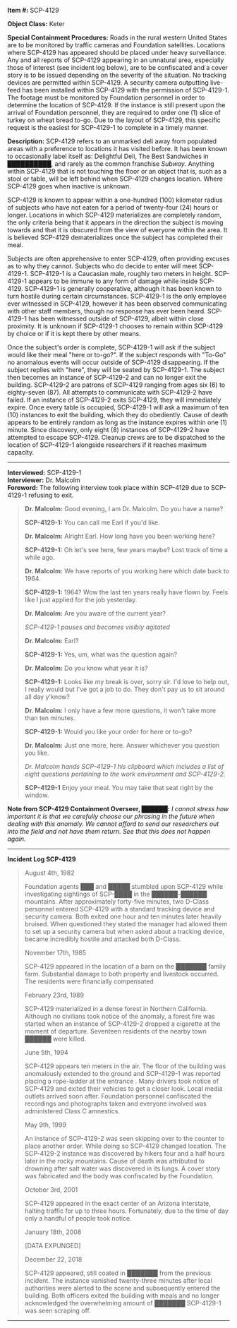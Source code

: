 **Item #:** SCP-4129

**Object Class:** Keter

**Special Containment Procedures:** Roads in the rural western United States are to be monitored by traffic cameras and Foundation satellites. Locations where SCP-4129 has appeared should be placed under heavy surveillance. Any and all reports of SCP-4129 appearing in an unnatural area, especially those of interest (see incident log below), are to be confiscated and a cover story is to be issued depending on the severity of the situation. No tracking devices are permitted within SCP-4129. A security camera outputting live-feed has been installed within SCP-4129 with the permission of SCP-4129-1. The footage must be monitored by Foundation personnel in order to determine the location of SCP-4129. If the instance is still present upon the arrival of Foundation personnel, they are required to order one (1) slice of turkey on wheat bread to-go. Due to the layout of SCP-4129, this specific request is the easiest for SCP-4129-1 to complete in a timely manner.

**Description:** SCP-4129 refers to an unmarked deli away from populated areas with a preference to locations it has visited before. It has been known to occasionally label itself as: Delightful Deli, The Best Sandwiches in ██████████, and rarely as the common franchise _Subway_. Anything within SCP-4129 that is not touching the floor or an object that is, such as a stool or table, will be left behind when SCP-4129 changes location. Where SCP-4129 goes when inactive is unknown.

SCP-4129 is known to appear within a one-hundred (100) kilometer radius of subjects who have not eaten for a period of twenty-four (24) hours or longer. Locations in which SCP-4129 materializes are completely random, the only criteria being that it appears in the direction the subject is moving towards and that it is obscured from the view of everyone within the area. It is believed SCP-4129 dematerializes once the subject has completed their meal.

Subjects are often apprehensive to enter SCP-4129, often providing excuses as to why they cannot. Subjects who do decide to enter will meet SCP-4129-1. SCP-4129-1 is a Caucasian male, roughly two meters in height. SCP-4129-1 appears to be immune to any form of damage while inside SCP-4129. SCP-4129-1 is generally cooperative, although it has been known to turn hostile during certain circumstances. SCP-4129-1 is the only employee ever witnessed in SCP-4129, however it has been observed communicating with other staff members, though no response has ever been heard. SCP-4129-1 has been witnessed outside of SCP-4129, albeit within close proximity. It is unknown if SCP-4129-1 chooses to remain within SCP-4129 by choice or if it is kept there by other means.

Once the subject's order is complete, SCP-4129-1 will ask if the subject would like their meal "here or to-go?". If the subject responds with "To-Go" no anomalous events will occur outside of SCP-4129 disappearing. If the subject replies with "here", they will be seated by SCP-4129-1. The subject then becomes an instance of SCP-4129-2 and can no longer exit the building. SCP-4129-2 are patrons of SCP-4129 ranging from ages six (6) to eighty-seven (87). All attempts to communicate with SCP-4129-2 have failed. If an instance of SCP-4129-2 exits SCP-4129, they will immediately expire. Once every table is occupied, SCP-4129-1 will ask a maximum of ten (10) instances to exit the building, which they do obediently. Cause of death appears to be entirely random as long as the instance expires within one (1) minute. Since discovery, only eight (8) instances of SCP-4129-2 have attempted to escape SCP-4129. Cleanup crews are to be dispatched to the location of SCP-4129-1 alongside researchers if it reaches maximum capacity.

* * *

**Interviewed:** SCP-4129-1  
**Interviewer:** Dr. Malcolm  
**Foreword:** The following interview took place within SCP-4129 due to SCP-4129-1 refusing to exit.

> **<Begin Log>**
> 
> **Dr. Malcolm:** Good evening, I am Dr. Malcolm. Do you have a name?
> 
> **SCP-4129-1:** You can call me Earl if you'd like.
> 
> **Dr. Malcolm:** Alright Earl. How long have you been working here?
> 
> **SCP-4129-1:** Oh let's see here, few years maybe? Lost track of time a while ago.
> 
> **Dr. Malcolm:** We have reports of you working here which date back to 1964.
> 
> **SCP-4129-1:** 1964? Wow the last ten years really have flown by. Feels like I just applied for the job yesterday.
> 
> **Dr. Malcolm:** Are you aware of the current year?
> 
> _SCP-4129-1 pauses and becomes visibly agitated_
> 
> **Dr. Malcolm:** Earl?
> 
> **SCP-4129-1:** Yes, um, what was the question again?
> 
> **Dr. Malcolm:** Do you know what year it is?
> 
> **SCP-4129-1:** Looks like my break is over, sorry sir. I'd love to help out, I really would but I've got a job to do. They don't pay us to sit around all day y'know?
> 
> **Dr. Malcolm:** I only have a few more questions, it won't take more than ten minutes.
> 
> **SCP-4129-1:** Would you like your order for here or to-go?
> 
> **Dr. Malcolm:** Just one more, here. Answer whichever you question you like.
> 
> _Dr. Malcolm hands SCP-4129-1 his clipboard which includes a list of eight questions pertaining to the work environment and SCP-4129-2._
> 
> **SCP-4129-1** Enjoy your meal. You may take that seat right by the window.
> 
> **<End-Log>**

**Note from SCP-4129 Containment Overseer, ██████:** _I cannot stress how important it is that we carefully choose our phrasing in the future when dealing with this anomaly. We cannot afford to send our researchers out into the field and not have them return. See that this does not happen again._

* * *

**Incident Log SCP-4129**

> August 4th, 1982
> 
> Foundation agents ███ and █████ stumbled upon SCP-4129 while investigating sightings of SCP-████ in the ██████-██████ mountains. After approximately forty-five minutes, two D-Class personnel entered SCP-4129 with a standard tracking device and security camera. Both exited one hour and ten minutes later heavily bruised. When questioned they stated the manager had allowed them to set up a security camera but when asked about a tracking device, became incredibly hostile and attacked both D-Class.
> 
> November 17th, 1985
> 
> SCP-4129 appeared in the location of a barn on the ███████ family farm. Substantial damage to both property and livestock occurred. The residents were financially compensated
> 
> February 23rd, 1989
> 
> SCP-4129 materialized in a dense forest in Northern California. Although no civilians took notice of the anomaly, a forest fire was started when an instance of SCP-4129-2 dropped a cigarette at the moment of departure. Seventeen residents of the nearby town ██████ were killed.
> 
> June 5th, 1994
> 
> SCP-4129 appears ten meters in the air. The floor of the building was anomalously extended to the ground and SCP-4129-1 was reported placing a rope-ladder at the entrance . Many drivers took notice of SCP-4129 and exited their vehicles to get a closer look. Local media outlets arrived soon after. Foundation personnel confiscated the recordings and photographs taken and everyone involved was administered Class C amnestics.
> 
> May 9th, 1999
> 
> An instance of SCP-4129-2 was seen skipping over to the counter to place another order. While doing so SCP-4129 changed location. The SCP-4129-2 instance was discovered by hikers four and a half hours later in the rocky mountains. Cause of death was attributed to drowning after salt water was discovered in its lungs. A cover story was fabricated and the body was confiscated by the Foundation.
> 
> October 3rd, 2001
> 
> SCP-4129 appeared in the exact center of an Arizona interstate, halting traffic for up to three hours. Fortunately, due to the time of day only a handful of people took notice.
> 
> January 18th, 2008
> 
> \[DATA EXPUNGED\]
> 
> December 22, 2018
> 
> SCP-4129 appeared, still coated in ███████ from the previous incident. The instance vanished twenty-three minutes after local authorities were alerted to the scene and subsequently entered the building. Both officers exited the building with meals and no longer acknowledged the overwhelming amount of ███████ SCP-4129-1 was seen scraping off.

* * *